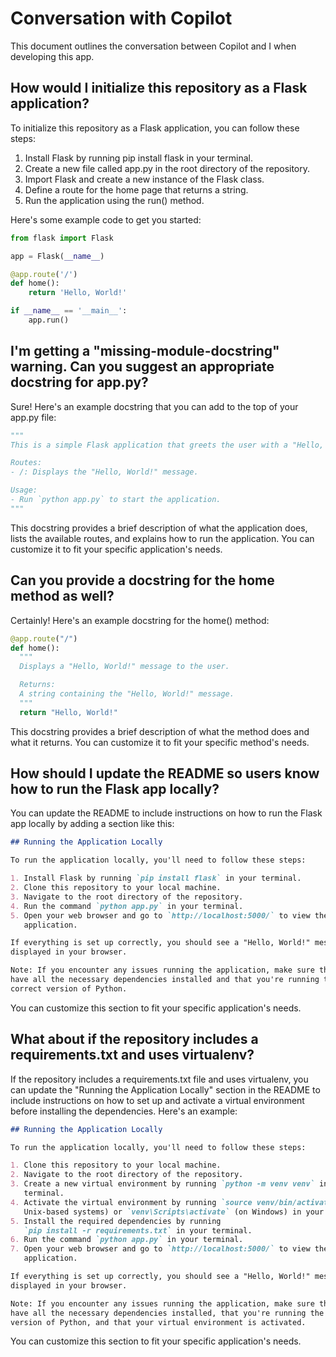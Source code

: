 # Conversation with Copilot

This document outlines the conversation between Copilot and I when developing
this app.

## How would I initialize this repository as a Flask application?

To initialize this repository as a Flask application, you can follow these
steps:

1. Install Flask by running pip install flask in your terminal.
1. Create a new file called app.py in the root directory of the repository.
1. Import Flask and create a new instance of the Flask class.
1. Define a route for the home page that returns a string.
1. Run the application using the run() method.

Here's some example code to get you started:

```python
from flask import Flask

app = Flask(__name__)

@app.route('/')
def home():
    return 'Hello, World!'

if __name__ == '__main__':
    app.run()
```

## I'm getting a "missing-module-docstring" warning. Can you suggest an appropriate docstring for app.py?

Sure! Here's an example docstring that you can add to the top of your app.py
file:

```python
"""
This is a simple Flask application that greets the user with a "Hello, World!" message.

Routes:
- /: Displays the "Hello, World!" message.

Usage:
- Run `python app.py` to start the application.
"""
```

This docstring provides a brief description of what the application does, lists
the available routes, and explains how to run the application. You can customize
it to fit your specific application's needs.

## Can you provide a docstring for the home method as well?

Certainly! Here's an example docstring for the home() method:

```python
@app.route("/")
def home():
  """
  Displays a "Hello, World!" message to the user.

  Returns:
  A string containing the "Hello, World!" message.
  """
  return "Hello, World!"
```

This docstring provides a brief description of what the method does and what it
returns. You can customize it to fit your specific method's needs.

## How should I update the README so users know how to run the Flask app locally?

You can update the README to include instructions on how to run the Flask app
locally by adding a section like this:

```markdown
## Running the Application Locally

To run the application locally, you'll need to follow these steps:

1. Install Flask by running `pip install flask` in your terminal.
2. Clone this repository to your local machine.
3. Navigate to the root directory of the repository.
4. Run the command `python app.py` in your terminal.
5. Open your web browser and go to `http://localhost:5000/` to view the
   application.

If everything is set up correctly, you should see a "Hello, World!" message
displayed in your browser.

Note: If you encounter any issues running the application, make sure that you
have all the necessary dependencies installed and that you're running the
correct version of Python.
```

You can customize this section to fit your specific application's needs.

## What about if the repository includes a requirements.txt and uses virtualenv?

If the repository includes a requirements.txt file and uses virtualenv, you can
update the "Running the Application Locally" section in the README to include
instructions on how to set up and activate a virtual environment before
installing the dependencies. Here's an example:

```markdown
## Running the Application Locally

To run the application locally, you'll need to follow these steps:

1. Clone this repository to your local machine.
2. Navigate to the root directory of the repository.
3. Create a new virtual environment by running `python -m venv venv` in your
   terminal.
4. Activate the virtual environment by running `source venv/bin/activate` (on
   Unix-based systems) or `venv\Scripts\activate` (on Windows) in your terminal.
5. Install the required dependencies by running
   `pip install -r requirements.txt` in your terminal.
6. Run the command `python app.py` in your terminal.
7. Open your web browser and go to `http://localhost:5000/` to view the
   application.

If everything is set up correctly, you should see a "Hello, World!" message
displayed in your browser.

Note: If you encounter any issues running the application, make sure that you
have all the necessary dependencies installed, that you're running the correct
version of Python, and that your virtual environment is activated.
```

You can customize this section to fit your specific application's needs.
